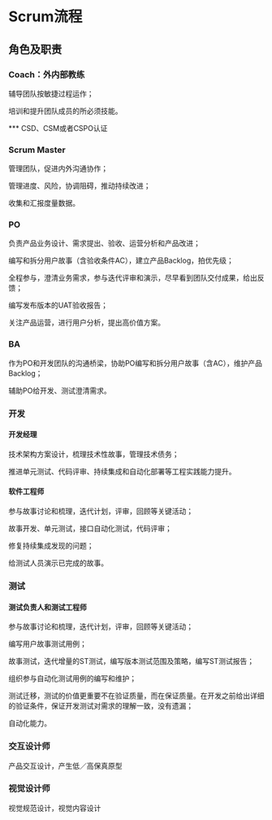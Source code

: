 # Scrum流程

## 角色及职责

### Coach：外内部教练

辅导团队按敏捷过程运作；

培训和提升团队成员的所必须技能。

*** CSD、CSM或者CSPO认证

### Scrum Master

管理团队，促进内外沟通协作；

管理进度、风险，协调阻碍，推动持续改进；

收集和汇报度量数据。

### PO

负责产品业务设计、需求提出、验收、运营分析和产品改进；

编写和拆分用户故事（含验收条件AC），建立产品Backlog，拍优先级；

全程参与，澄清业务需求，参与迭代评审和演示，尽早看到团队交付成果，给出反馈；

编写发布版本的UAT验收报告；

关注产品运营，进行用户分析，提出高价值方案。

### BA

作为PO和开发团队的沟通桥梁，协助PO编写和拆分用户故事（含AC），维护产品Backlog；

辅助PO给开发、测试澄清需求。

### 开发

#### 开发经理

技术架构方案设计，梳理技术性故事，管理技术债务；

推进单元测试、代码评审、持续集成和自动化部署等工程实践能力提升。

#### 软件工程师

参与故事讨论和梳理，迭代计划，评审，回顾等关键活动；

故事开发、单元测试，接口自动化测试，代码评审；

修复持续集成发现的问题；

给测试人员演示已完成的故事。

### 测试

#### 测试负责人和测试工程师

参与故事讨论和梳理，迭代计划，评审，回顾等关键活动；

编写用户故事测试用例；

故事测试，迭代增量的ST测试，编写版本测试范围及策略，编写ST测试报告；

组织参与自动化测试用例的编写和维护；

测试迁移，测试的价值更重要不在验证质量，而在保证质量。在开发之前给出详细的验证条件，保证开发测试对需求的理解一致，没有遗漏；

自动化能力。

### 交互设计师

产品交互设计，产生低／高保真原型

### 视觉设计师

视觉规范设计，视觉内容设计